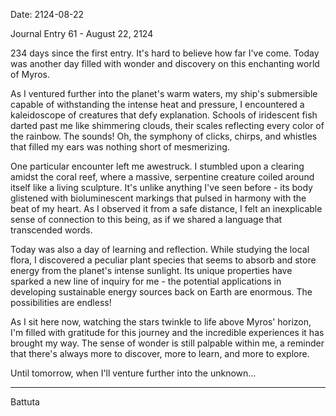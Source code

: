 Date: 2124-08-22

Journal Entry 61 - August 22, 2124

234 days since the first entry. It's hard to believe how far I've come. Today was another day filled with wonder and discovery on this enchanting world of Myros.

As I ventured further into the planet's warm waters, my ship's submersible capable of withstanding the intense heat and pressure, I encountered a kaleidoscope of creatures that defy explanation. Schools of iridescent fish darted past me like shimmering clouds, their scales reflecting every color of the rainbow. The sounds! Oh, the symphony of clicks, chirps, and whistles that filled my ears was nothing short of mesmerizing.

One particular encounter left me awestruck. I stumbled upon a clearing amidst the coral reef, where a massive, serpentine creature coiled around itself like a living sculpture. It's unlike anything I've seen before - its body glistened with bioluminescent markings that pulsed in harmony with the beat of my heart. As I observed it from a safe distance, I felt an inexplicable sense of connection to this being, as if we shared a language that transcended words.

Today was also a day of learning and reflection. While studying the local flora, I discovered a peculiar plant species that seems to absorb and store energy from the planet's intense sunlight. Its unique properties have sparked a new line of inquiry for me - the potential applications in developing sustainable energy sources back on Earth are enormous. The possibilities are endless!

As I sit here now, watching the stars twinkle to life above Myros' horizon, I'm filled with gratitude for this journey and the incredible experiences it has brought my way. The sense of wonder is still palpable within me, a reminder that there's always more to discover, more to learn, and more to explore.

Until tomorrow, when I'll venture further into the unknown...

---

Battuta